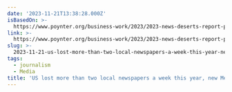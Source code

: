```yaml
---
date: '2023-11-21T13:38:28.000Z'
isBasedOn: >-
  https://www.poynter.org/business-work/2023/2023-news-deserts-report-penny-abernathy-medill/
link: >-
  https://www.poynter.org/business-work/2023/2023-news-deserts-report-penny-abernathy-medill/
slug: >-
  2023-11-21-us-lost-more-than-two-local-newspapers-a-week-this-year-new-medill-report
tags:
  - journalism
  - Media
title: 'US lost more than two local newspapers a week this year, new Medill report '
---
```


